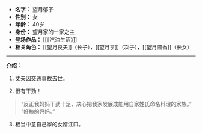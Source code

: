 
- **名字：** 望月郁子
- **性别：** 女
- **年龄：** 40岁
- **身份：** 望月家的一家之主
- **登场作品：** [[《汽油生活》]]
- **相关角色：** [[望月良夫]]（长子），[[望月亨]]（次子），[[望月圆香]]（长女）

---

**介绍：** 

1. 丈夫因交通事故去世。

2. 很有干劲！

> “反正我妈妈干劲十足，决心把我家发展成能用自家姓氏命名料理的家族。”
> “好棒的妈妈。”

3. 相当中意自己家的女婿江口。